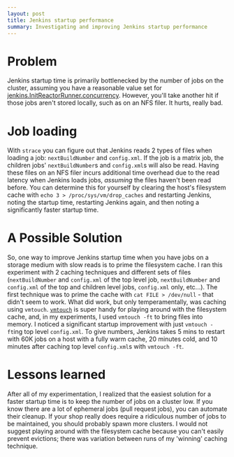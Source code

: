 ```yaml
---
layout: post
title: Jenkins startup performance
summary: Investigating and improving Jenkins startup performance
---
```

# Problem
Jenkins startup time is primarily bottlenecked by the number of jobs on the cluster, assuming you have a reasonable value set for [jenkins.InitReactorRunner.concurrency](https://wiki.jenkins-ci.org/display/JENKINS/Features+controlled+by+system+properties). However, you'll take another hit if those jobs aren't stored locally, such as on an NFS filer. It hurts, really bad.

# Job loading
With `strace` you can figure out that Jenkins reads 2 types of files when loading a job: `nextBuildNumber` and `config.xml`. If the job is a matrix job, the children jobs' `nextBuildNumber`s and `config.xml`s will also be read. Having these files on an NFS filer incurs additional time overhead due to the read latency when Jenkins loads jobs, _assuming_ the files haven't been read before. You can determine this for yourself by clearing the host's filesystem cache with `echo 3 > /proc/sys/vm/drop_caches` and restarting Jenkins, noting the startup time, restarting Jenkins again, and then noting a significantly faster startup time.

# A Possible Solution
So, one way to improve Jenkins startup time when you have jobs on a storage medium with slow reads is to prime the filesystem cache. I ran this experiment with 2 caching techniques and different sets of files (`nextBuildNumber` and `config.xml` of the top level job, `nextBuildNumber` and `config.xml` of the top and children level jobs, `config.xml` only, etc...). The first technique was to prime the cache with `cat FILE > /dev/null` - that didn't seem to work. What did work, but only temperamentally, was caching using `vmtouch`. [`vmtouch`](https://hoytech.com/vmtouch/) is super handy for playing around with the filesystem cache, and, in my experiments, I used `vmtouch -ft` to bring files into memory. I noticed a significant startup improvement with just `vmtouch -ft`ing top level `config.xml`. To give numbers, Jenkins takes 5 mins to restart with 60K jobs on a host with a fully warm cache, 20 minutes cold, and 10 minutes after caching top level `config.xml`s with `vmtouch -ft`.

# Lessons learned
After all of my experimentation, I realized that the easiest solution for a faster startup time is to keep the number of jobs on a cluster low. If you know there are a lot of ephemeral jobs (pull request jobs), you can automate their cleanup. If your shop really does require a ridiculous number of jobs to be maintained, you should probably spawn more clusters. I would not suggest playing around with the filesystem cache because you can't easily prevent evictions; there was variation between runs of my 'winning' caching technique.
